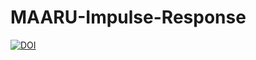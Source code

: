 # MAARU-Impulse-Response

[![DOI](https://zenodo.org/badge/1079280886.svg)](https://doi.org/10.5281/zenodo.17391527)
